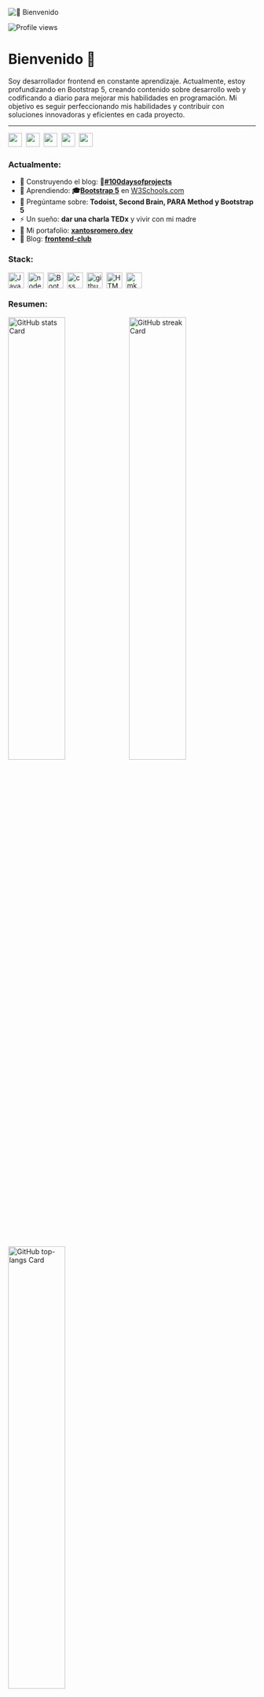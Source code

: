 ![👋 Bienvenido](https://mir-s3-cdn-cf.behance.net/project_modules/max_1200/79731568097599.5b50bca477735.jpg)

![Profile views](https://komarev.com/ghpvc/?username=xantosromero&label=Profile%20views&color=0e75b6&style=flat)

<div id="toc">
  <ul align="left" style="list-style: none">
    <summary>
      <h1>
        Bienvenido 👋
      </h1>
    </summary>
  </ul>
</div>

<p align="left">Soy desarrollador frontend en constante aprendizaje. Actualmente, estoy profundizando en Bootstrap 5, creando contenido sobre desarrollo web y codificando a diario para mejorar mis habilidades en programación. Mi objetivo es seguir perfeccionando mis habilidades y contribuir con soluciones innovadoras y eficientes en cada proyecto.</p>

<hr>
<p align="left">
  <a href="https://www.w3profile.com/xantosromero" target="_blank"><img src="https://img.shields.io/badge/W3Schools-04AA6D?logo=w3schools&logoColor=fff" height="28" style="margin-right: 4px"></a> 
  <a href="https://www.facebook.com/frontendclubfb" target="_blank"><img src="https://img.shields.io/badge/Facebook-3D82ED?style=for-the-badge&logo=facebook&logoColor=white" height="28" style="margin-right: 4px"></a> 
  <a href="https://www.linkedin.com/in/xantosromero/" target="_blank"><img src="https://custom-icon-badges.demolab.com/badge/LinkedIn-0A66C2?logo=linkedin-white&logoColor=fff" height="28" style="margin-right: 4px"></a>
  <a href="https://frontend-club.hashnode.dev/" target="_blank"><img src="https://img.shields.io/badge/Hashnode-2962FF?logo=hashnode&logoColor=white" height="28" style="margin-right: 4px"></a>
  <a href="https://frontendclub.substack.com/" target="_blank"><img src="https://img.shields.io/badge/Substack-FF6719?logo=substack&logoColor=fff" height="28" style="margin-right: 4px"></a>
</p>

**<h3 align="left">Actualmente:</h3>**

- 💼 Construyendo el blog: **💼[#100daysofprojects](https://frontendclubgh.github.io/100daysofprojects/)**
- 🌱 Aprendiendo: **🎓[Bootstrap 5](http://w3schools.com/bootstrap5/)** en [W3Schools.com](https://www.w3profile.com/xantosromero)
- 💬 Pregúntame sobre: **Todoist, Second Brain, PARA Method y Bootstrap 5**
- ⚡ Un sueño: **dar una charla TEDx** y vivir con mi madre
- 📂 Mi portafolio: **<a href="#pronto" target="_blank">xantosromero.dev</a>**
- 📝 Blog: **<a href="https://frontend-club.hashnode.dev/" target="_blank">frontend-club</a>**


 **<h3 align="left">Stack:</h3>**

<div style="display: flex; flex-wrap: wrap; gap: 4px; justify-content: left;"><img src="https://img.shields.io/badge/JavaScript-F7DF1E?logo=javascript&logoColor=000" height="32" alt="JavaScript" style="margin-right: 4px"> <img src="https://img.shields.io/badge/Node.js-6DA55F?logo=node.js&logoColor=white" height="32" alt="nodejs" style="margin-right: 4px"> <img src="https://img.shields.io/badge/Bootstrap-7952B3?logo=bootstrap&logoColor=fff" height="32" alt="Bootstrap" style="margin-right: 4px"> <img src="https://img.shields.io/badge/CSS-1572B6?logo=css3&logoColor=fff" height="32" alt="css" style="margin-right: 4px"> <img src="https://img.shields.io/badge/GitHub-%23121011.svg?logo=github&logoColor=white" height="32" alt="github" style="margin-right: 4px"> <img src="https://img.shields.io/badge/HTML-%23E34F26.svg?logo=html5&logoColor=white" height="32" alt="HTML" style="margin-right: 4px"> <img src="https://img.shields.io/badge/MkDocs-526CFE?logo=materialformkdocs&logoColor=fff" height="32" alt="mkdocs" style="margin-right: 4px"></div>

 **<h3 align="left">Resumen:</h3>**

<p align="left">
  <img width="48%" src="https://github-readme-stats.vercel.app/api?username=xantosromerodev&theme=react&hide_title=false&hide_rank=false&show_icons=false&include_all_commits=false&count_private=true&line_height=23" alt="GitHub stats Card" />
  <img width="48%" src="https://streak-stats.demolab.com/?user=xantosromerodev&theme=react&hide_border=false&date_format=M+j%5B%2C+Y%5D&mode=daily&hide_total_contributions=false&hide_current_streak=false&hide_longest_streak=false&card_height=200" alt="GitHub streak Card" />
</p>

<p align="left">
  <img width="48%" src="https://github-readme-stats.vercel.app/api/top-langs?username=xantosromerodev&theme=react&hide_title=false&layout=compact&langs_count=6&hide_progress=false&card_width=400" alt="GitHub top-langs Card" />
</p>
